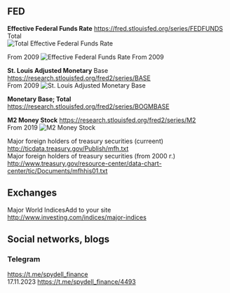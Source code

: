 ## FED
**Effective Federal Funds Rate** https://fred.stlouisfed.org/series/FEDFUNDS           
Total        
![Total Effective Federal Funds Rate](https://fred.stlouisfed.org/graph/fredgraph.png?g=1aSO3)

From 2009
![Effective Federal Funds Rate From 2009](https://fred.stlouisfed.org/graph/fredgraph.png?g=1bv4s)

      
**St. Louis Adjusted Monetary** Base https://research.stlouisfed.org/fred2/series/BASE                
From 2009
![St. Louis Adjusted Monetary Base](https://fred.stlouisfed.org/graph/fredgraph.png?g=1bv3w)
      
**Monetary Base; Total** https://research.stlouisfed.org/fred2/series/BOGMBASE                   

**M2 Money Stock** https://research.stlouisfed.org/fred2/series/M2                       
From 2019
![M2 Money Stock](https://fred.stlouisfed.org/graph/fredgraph.png?g=1bv45)                   

Major foreign holders of treasury securities (curreent) http://ticdata.treasury.gov/Publish/mfh.txt                       
Major foreign holders of treasury securities (from 2000 г.) http://www.treasury.gov/resource-center/data-chart-center/tic/Documents/mfhhis01.txt

## Exchanges
Major World IndicesAdd to your site http://www.investing.com/indices/major-indices             

## Social networks, blogs

### Telegram
https://t.me/spydell_finance          
17.11.2023 https://t.me/spydell_finance/4493             
